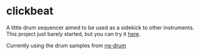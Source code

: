 # clickbeat
A little drum sequencer aimed to be used as a sidekick to other instruments.
This project just barely started, but you can try it [here](http://staudt.github.io/clickbeat/).

Currently using the drum samples from [ng-drum](https://github.com/RoryDH/ng-drum)

